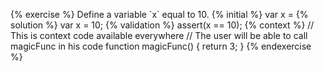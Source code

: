 {% exercise %}
Define a variable \`x\` equal to 10.
{% initial %}
var x =
{% solution %}
var x = 10;
{% validation %}
assert\(x == 10\);
{% context %}
\/\/ This is context code available everywhere
\/\/ The user will be able to call magicFunc in his code
function magicFunc\(\) {
    return 3;
}
{% endexercise %}

